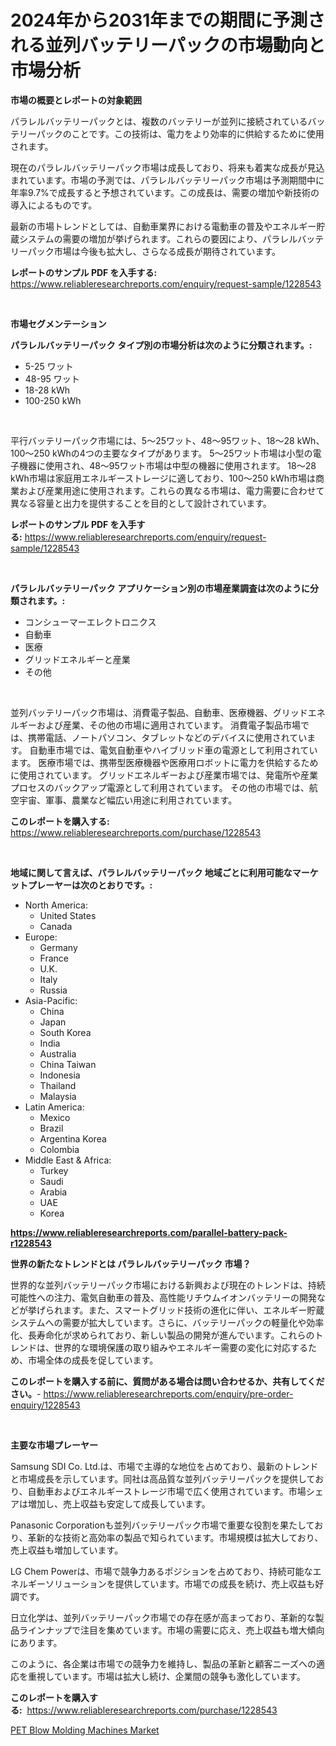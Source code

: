 <p><h1>2024年から2031年までの期間に予測される並列バッテリーパックの市場動向と市場分析</h1></p><p><strong>市場の概要とレポートの対象範囲</strong></p>
<p><p>パラレルバッテリーパックとは、複数のバッテリーが並列に接続されているバッテリーパックのことです。この技術は、電力をより効率的に供給するために使用されます。</p><p>現在のパラレルバッテリーパック市場は成長しており、将来も着実な成長が見込まれています。市場の予測では、パラレルバッテリーパック市場は予測期間中に年率9.7%で成長すると予想されています。この成長は、需要の増加や新技術の導入によるものです。</p><p>最新の市場トレンドとしては、自動車業界における電動車の普及やエネルギー貯蔵システムの需要の増加が挙げられます。これらの要因により、パラレルバッテリーパック市場は今後も拡大し、さらなる成長が期待されています。</p></p>
<p><strong>レポートのサンプル PDF を入手する:</strong> <a href="https://www.reliableresearchreports.com/enquiry/request-sample/1228543">https://www.reliableresearchreports.com/enquiry/request-sample/1228543</a></p>
<p>&nbsp;</p>
<p><strong>市場セグメンテーション</strong></p>
<p><strong>パラレルバッテリーパック タイプ別の市場分析は次のように分類されます。:</strong></p>
<p><ul><li>5-25 ワット</li><li>48-95 ワット</li><li>18-28 kWh</li><li>100-250 kWh</li></ul></p>
<p>&nbsp;</p>
<p><p>平行バッテリーパック市場には、5〜25ワット、48〜95ワット、18〜28 kWh、100〜250 kWhの4つの主要なタイプがあります。 5〜25ワット市場は小型の電子機器に使用され、48〜95ワット市場は中型の機器に使用されます。 18〜28 kWh市場は家庭用エネルギーストレージに適しており、100〜250 kWh市場は商業および産業用途に使用されます。これらの異なる市場は、電力需要に合わせて異なる容量と出力を提供することを目的として設計されています。</p></p>
<p><strong>レポートのサンプル PDF を入手する:</strong>&nbsp;<a href="https://www.reliableresearchreports.com/enquiry/request-sample/1228543">https://www.reliableresearchreports.com/enquiry/request-sample/1228543</a></p>
<p>&nbsp;</p>
<p><strong> パラレルバッテリーパック アプリケーション別の市場産業調査は次のように分類されます。:</strong></p>
<p><ul><li>コンシューマーエレクトロニクス</li><li>自動車</li><li>医療</li><li>グリッドエネルギーと産業</li><li>その他</li></ul></p>
<p>&nbsp;</p>
<p><p>並列バッテリーパック市場は、消費電子製品、自動車、医療機器、グリッドエネルギーおよび産業、その他の市場に適用されています。 消費電子製品市場では、携帯電話、ノートパソコン、タブレットなどのデバイスに使用されています。 自動車市場では、電気自動車やハイブリッド車の電源として利用されています。 医療市場では、携帯型医療機器や医療用ロボットに電力を供給するために使用されています。 グリッドエネルギーおよび産業市場では、発電所や産業プロセスのバックアップ電源として利用されています。 その他の市場では、航空宇宙、軍事、農業など幅広い用途に利用されています。</p></p>
<p><strong>このレポートを購入する:</strong>&nbsp; <a href="https://www.reliableresearchreports.com/purchase/1228543">https://www.reliableresearchreports.com/purchase/1228543</a></p>
<p>&nbsp;</p>
<p><strong>地域に関して言えば、パラレルバッテリーパック 地域ごとに利用可能なマーケットプレーヤーは次のとおりです。:</strong></p>
<p><ul>
    <li>
        North America:
        <ul>
            <li>United States</li>
            <li>Canada</li>
        </ul>
    </li>
    <li>
        Europe:
        <ul>
            <li>Germany</li>
            <li>France</li>
            <li>U.K.</li>
            <li>Italy</li>
            <li>Russia</li>
        </ul>
    </li>
    <li>
        Asia-Pacific:
        <ul>
            <li>China</li>
            <li>Japan</li>
            <li>South Korea</li>
            <li>India</li>
            <li>Australia</li>
            <li>China Taiwan</li>
            <li>Indonesia</li>
            <li>Thailand</li>
            <li>Malaysia</li>
        </ul>
    </li>
    <li>
        Latin America:
        <ul>
            <li>Mexico</li>
            <li>Brazil</li>
            <li>Argentina Korea</li>
            <li>Colombia</li>
        </ul>
    </li>
    <li>
        Middle East & Africa:
        <ul>
            <li>Turkey</li>
            <li>Saudi</li>
            <li>Arabia</li>
            <li>UAE</li>
            <li>Korea</li>
        </ul>
    </li>
    </ul></p>
<p><strong><a href="https://www.reliableresearchreports.com/parallel-battery-pack-r1228543">https://www.reliableresearchreports.com/parallel-battery-pack-r1228543</a></strong>&nbsp;</p>
<p><strong>世界の新たなトレンドとは パラレルバッテリーパック 市場？</strong></p>
<p><p>世界的な並列バッテリーパック市場における新興および現在のトレンドは、持続可能性への注力、電気自動車の普及、高性能リチウムイオンバッテリーの開発などが挙げられます。また、スマートグリッド技術の進化に伴い、エネルギー貯蔵システムへの需要が拡大しています。さらに、バッテリーパックの軽量化や効率化、長寿命化が求められており、新しい製品の開発が進んでいます。これらのトレンドは、世界的な環境保護の取り組みやエネルギー需要の変化に対応するため、市場全体の成長を促しています。</p></p>
<p><strong>このレポートを購入する前に、質問がある場合は問い合わせるか、共有してください。</strong>- <a href="https://www.reliableresearchreports.com/enquiry/pre-order-enquiry/1228543">https://www.reliableresearchreports.com/enquiry/pre-order-enquiry/1228543</a></p>
<p>&nbsp;</p>
<p><strong>主要な市場プレーヤー</strong></p>
<p><p>Samsung SDI Co. Ltd.は、市場で主導的な地位を占めており、最新のトレンドと市場成長を示しています。同社は高品質な並列バッテリーパックを提供しており、自動車およびエネルギーストレージ市場で広く使用されています。市場シェアは増加し、売上収益も安定して成長しています。</p><p>Panasonic Corporationも並列バッテリーパック市場で重要な役割を果たしており、革新的な技術と高効率の製品で知られています。市場規模は拡大しており、売上収益も増加しています。</p><p>LG Chem Powerは、市場で競争力あるポジションを占めており、持続可能なエネルギーソリューションを提供しています。市場での成長を続け、売上収益も好調です。</p><p>日立化学は、並列バッテリーパック市場での存在感が高まっており、革新的な製品ラインナップで注目を集めています。市場の需要に応え、売上収益も増大傾向にあります。</p><p>このように、各企業は市場での競争力を維持し、製品の革新と顧客ニーズへの適応を重視しています。市場は拡大し続け、企業間の競争も激化しています。</p></p>
<p><strong>このレポートを購入する:</strong>&nbsp;&nbsp;<a href="https://www.reliableresearchreports.com/purchase/1228543">https://www.reliableresearchreports.com/purchase/1228543</a></p>
<p><p><a href="https://github.com/brenzgnarento/Market-Research-Report-List-2/blob/main/pet-blow-molding-machines-market.md">PET Blow Molding Machines Market</a></p></p>